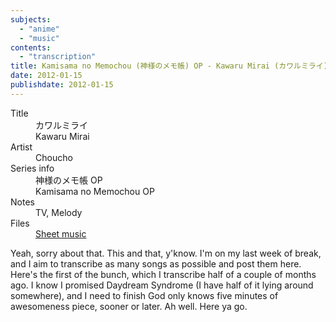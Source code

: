 ```yaml
---
subjects:
  - "anime"
  - "music"
contents:
  - "transcription"
title: Kamisama no Memochou (神様のメモ帳) OP - Kawaru Mirai (カワルミライ)
date: 2012-01-15
publishdate: 2012-01-15
---
```


<dl>
  <dt>Title</dt>
  <dd>カワルミライ</dd>
  <dd>Kawaru Mirai</dd>

  <dt>Artist</dt>
  <dd>Choucho</dd>

  <dt>Series info</dt>
  <dd>神様のメモ帳 OP</dd>
  <dd>Kamisama no Memochou OP</dd>

  <dt>Notes</dt>
  <dd>TV, Melody</dd>

  <dt>Files</dt>
  <dd><a href="/files/sheetmusic/kawaru_mirai.pdf">Sheet music</a></dd>
</dl>

Yeah, sorry about that.  This and that, y'know.  I'm on my last week of
break, and I aim to transcribe as many songs as possible and post them
here.  Here's the first of the bunch, which I transcribe half of a
couple of months ago.  I know I promised Daydream Syndrome (I have half
of it lying around somewhere), and I need to finish God only knows five
minutes of awesomeness piece, sooner or later.  Ah well.  Here ya go.
